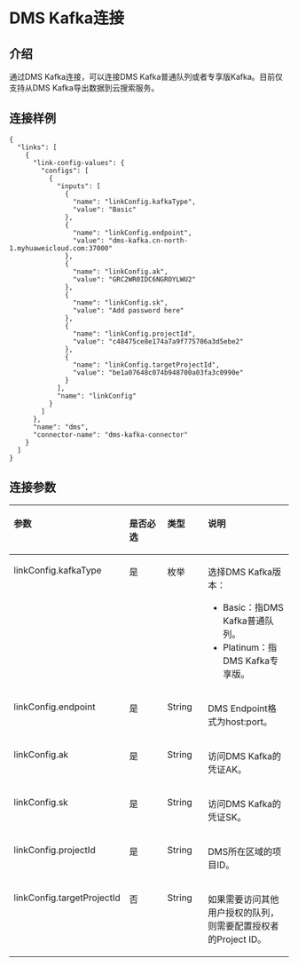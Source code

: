 # DMS Kafka连接<a name="dgc_02_0280"></a>

## 介绍<a name="zh-cn_topic_0143158089_section621837"></a>

通过DMS Kafka连接，可以连接DMS Kafka普通队列或者专享版Kafka。目前仅支持从DMS Kafka导出数据到云搜索服务。

## 连接样例<a name="zh-cn_topic_0143158089_section6163607716523"></a>

```
{
  "links": [
    {
      "link-config-values": {
        "configs": [
          {
            "inputs": [
              {
                "name": "linkConfig.kafkaType",
                "value": "Basic"
              },
              {
                "name": "linkConfig.endpoint",
                "value": "dms-kafka.cn-north-1.myhuaweicloud.com:37000"
              },
              {
                "name": "linkConfig.ak",
                "value": "GRC2WR0IDC6NGROYLWU2"
              },
              {
                "name": "linkConfig.sk",
                "value": "Add password here"
              },
              {
                "name": "linkConfig.projectId",
                "value": "c48475ce8e174a7a9f775706a3d5ebe2"
              },
              {
                "name": "linkConfig.targetProjectId",
                "value": "be1a07648c074b948700a03fa3c0990e"
              }
            ],
            "name": "linkConfig"
          }
        ]
      },
      "name": "dms",
      "connector-name": "dms-kafka-connector"
    }
  ]
}
```

## 连接参数<a name="zh-cn_topic_0143158089_section5035508012043"></a>

<a name="zh-cn_topic_0143158089_table13922888141527"></a>
<table><thead align="left"><tr id="zh-cn_topic_0143158089_row229143141527"><th class="cellrowborder" valign="top" width="27.777222277772225%" id="mcps1.1.5.1.1"><p id="zh-cn_topic_0143158089_p66756185141527"><a name="zh-cn_topic_0143158089_p66756185141527"></a><a name="zh-cn_topic_0143158089_p66756185141527"></a>参数</p>
</th>
<th class="cellrowborder" valign="top" width="19.998000199980005%" id="mcps1.1.5.1.2"><p id="zh-cn_topic_0143158089_p38541938141527"><a name="zh-cn_topic_0143158089_p38541938141527"></a><a name="zh-cn_topic_0143158089_p38541938141527"></a>是否必选</p>
</th>
<th class="cellrowborder" valign="top" width="16.66833316668333%" id="mcps1.1.5.1.3"><p id="zh-cn_topic_0143158089_p34889279141527"><a name="zh-cn_topic_0143158089_p34889279141527"></a><a name="zh-cn_topic_0143158089_p34889279141527"></a>类型</p>
</th>
<th class="cellrowborder" valign="top" width="35.55644435556445%" id="mcps1.1.5.1.4"><p id="zh-cn_topic_0143158089_p7459369141527"><a name="zh-cn_topic_0143158089_p7459369141527"></a><a name="zh-cn_topic_0143158089_p7459369141527"></a>说明</p>
</th>
</tr>
</thead>
<tbody><tr id="zh-cn_topic_0143158089_row2725489141730"><td class="cellrowborder" valign="top" width="27.777222277772225%" headers="mcps1.1.5.1.1 "><p id="zh-cn_topic_0143158089_p28492222171138"><a name="zh-cn_topic_0143158089_p28492222171138"></a><a name="zh-cn_topic_0143158089_p28492222171138"></a>linkConfig.kafkaType</p>
</td>
<td class="cellrowborder" valign="top" width="19.998000199980005%" headers="mcps1.1.5.1.2 "><p id="zh-cn_topic_0143158089_p2813219141730"><a name="zh-cn_topic_0143158089_p2813219141730"></a><a name="zh-cn_topic_0143158089_p2813219141730"></a>是</p>
</td>
<td class="cellrowborder" valign="top" width="16.66833316668333%" headers="mcps1.1.5.1.3 "><p id="zh-cn_topic_0143158089_p26544197141730"><a name="zh-cn_topic_0143158089_p26544197141730"></a><a name="zh-cn_topic_0143158089_p26544197141730"></a>枚举</p>
</td>
<td class="cellrowborder" valign="top" width="35.55644435556445%" headers="mcps1.1.5.1.4 "><p id="zh-cn_topic_0143158089_p147692714538"><a name="zh-cn_topic_0143158089_p147692714538"></a><a name="zh-cn_topic_0143158089_p147692714538"></a>选择DMS Kafka版本：</p>
<a name="zh-cn_topic_0143158089_ul182931744102816"></a><a name="zh-cn_topic_0143158089_ul182931744102816"></a><ul id="zh-cn_topic_0143158089_ul182931744102816"><li>Basic：指DMS Kafka普通队列。</li><li>Platinum：指DMS Kafka专享版。</li></ul>
</td>
</tr>
<tr id="zh-cn_topic_0143158089_row15083401734"><td class="cellrowborder" valign="top" width="27.777222277772225%" headers="mcps1.1.5.1.1 "><p id="zh-cn_topic_0143158089_p1550918404315"><a name="zh-cn_topic_0143158089_p1550918404315"></a><a name="zh-cn_topic_0143158089_p1550918404315"></a>linkConfig.endpoint</p>
</td>
<td class="cellrowborder" valign="top" width="19.998000199980005%" headers="mcps1.1.5.1.2 "><p id="zh-cn_topic_0143158089_p67951030103513"><a name="zh-cn_topic_0143158089_p67951030103513"></a><a name="zh-cn_topic_0143158089_p67951030103513"></a>是</p>
</td>
<td class="cellrowborder" valign="top" width="16.66833316668333%" headers="mcps1.1.5.1.3 "><p id="zh-cn_topic_0143158089_p13796133043517"><a name="zh-cn_topic_0143158089_p13796133043517"></a><a name="zh-cn_topic_0143158089_p13796133043517"></a>String</p>
</td>
<td class="cellrowborder" valign="top" width="35.55644435556445%" headers="mcps1.1.5.1.4 "><p id="zh-cn_topic_0143158089_p20509840330"><a name="zh-cn_topic_0143158089_p20509840330"></a><a name="zh-cn_topic_0143158089_p20509840330"></a>DMS Endpoint格式为host:port。</p>
</td>
</tr>
<tr id="zh-cn_topic_0143158089_row194813461330"><td class="cellrowborder" valign="top" width="27.777222277772225%" headers="mcps1.1.5.1.1 "><p id="zh-cn_topic_0143158089_p594810462317"><a name="zh-cn_topic_0143158089_p594810462317"></a><a name="zh-cn_topic_0143158089_p594810462317"></a>linkConfig.ak</p>
</td>
<td class="cellrowborder" valign="top" width="19.998000199980005%" headers="mcps1.1.5.1.2 "><p id="zh-cn_topic_0143158089_p16823152914352"><a name="zh-cn_topic_0143158089_p16823152914352"></a><a name="zh-cn_topic_0143158089_p16823152914352"></a>是</p>
</td>
<td class="cellrowborder" valign="top" width="16.66833316668333%" headers="mcps1.1.5.1.3 "><p id="zh-cn_topic_0143158089_p148243292357"><a name="zh-cn_topic_0143158089_p148243292357"></a><a name="zh-cn_topic_0143158089_p148243292357"></a>String</p>
</td>
<td class="cellrowborder" valign="top" width="35.55644435556445%" headers="mcps1.1.5.1.4 "><p id="zh-cn_topic_0143158089_p181471423104"><a name="zh-cn_topic_0143158089_p181471423104"></a><a name="zh-cn_topic_0143158089_p181471423104"></a>访问DMS Kafka的凭证AK。</p>
</td>
</tr>
<tr id="zh-cn_topic_0143158089_row928344716313"><td class="cellrowborder" valign="top" width="27.777222277772225%" headers="mcps1.1.5.1.1 "><p id="zh-cn_topic_0143158089_p132837471835"><a name="zh-cn_topic_0143158089_p132837471835"></a><a name="zh-cn_topic_0143158089_p132837471835"></a>linkConfig.sk</p>
</td>
<td class="cellrowborder" valign="top" width="19.998000199980005%" headers="mcps1.1.5.1.2 "><p id="zh-cn_topic_0143158089_p208451282357"><a name="zh-cn_topic_0143158089_p208451282357"></a><a name="zh-cn_topic_0143158089_p208451282357"></a>是</p>
</td>
<td class="cellrowborder" valign="top" width="16.66833316668333%" headers="mcps1.1.5.1.3 "><p id="zh-cn_topic_0143158089_p188461228103518"><a name="zh-cn_topic_0143158089_p188461228103518"></a><a name="zh-cn_topic_0143158089_p188461228103518"></a>String</p>
</td>
<td class="cellrowborder" valign="top" width="35.55644435556445%" headers="mcps1.1.5.1.4 "><p id="zh-cn_topic_0143158089_p5143112316010"><a name="zh-cn_topic_0143158089_p5143112316010"></a><a name="zh-cn_topic_0143158089_p5143112316010"></a>访问DMS Kafka的凭证SK。</p>
</td>
</tr>
<tr id="zh-cn_topic_0143158089_row195946471835"><td class="cellrowborder" valign="top" width="27.777222277772225%" headers="mcps1.1.5.1.1 "><p id="zh-cn_topic_0143158089_p135941447532"><a name="zh-cn_topic_0143158089_p135941447532"></a><a name="zh-cn_topic_0143158089_p135941447532"></a>linkConfig.projectId</p>
</td>
<td class="cellrowborder" valign="top" width="19.998000199980005%" headers="mcps1.1.5.1.2 "><p id="zh-cn_topic_0143158089_p26039827141730"><a name="zh-cn_topic_0143158089_p26039827141730"></a><a name="zh-cn_topic_0143158089_p26039827141730"></a>是</p>
</td>
<td class="cellrowborder" valign="top" width="16.66833316668333%" headers="mcps1.1.5.1.3 "><p id="zh-cn_topic_0143158089_p28851277141730"><a name="zh-cn_topic_0143158089_p28851277141730"></a><a name="zh-cn_topic_0143158089_p28851277141730"></a>String</p>
</td>
<td class="cellrowborder" valign="top" width="35.55644435556445%" headers="mcps1.1.5.1.4 "><p id="zh-cn_topic_0143158089_p1637616424613"><a name="zh-cn_topic_0143158089_p1637616424613"></a><a name="zh-cn_topic_0143158089_p1637616424613"></a>DMS所在区域的项目ID。</p>
</td>
</tr>
<tr id="zh-cn_topic_0143158089_row159371471239"><td class="cellrowborder" valign="top" width="27.777222277772225%" headers="mcps1.1.5.1.1 "><p id="zh-cn_topic_0143158089_p1493715478318"><a name="zh-cn_topic_0143158089_p1493715478318"></a><a name="zh-cn_topic_0143158089_p1493715478318"></a>linkConfig.targetProjectId</p>
</td>
<td class="cellrowborder" valign="top" width="19.998000199980005%" headers="mcps1.1.5.1.2 "><p id="zh-cn_topic_0143158089_p17937247334"><a name="zh-cn_topic_0143158089_p17937247334"></a><a name="zh-cn_topic_0143158089_p17937247334"></a>否</p>
</td>
<td class="cellrowborder" valign="top" width="16.66833316668333%" headers="mcps1.1.5.1.3 "><p id="zh-cn_topic_0143158089_p19371147538"><a name="zh-cn_topic_0143158089_p19371147538"></a><a name="zh-cn_topic_0143158089_p19371147538"></a>String</p>
</td>
<td class="cellrowborder" valign="top" width="35.55644435556445%" headers="mcps1.1.5.1.4 "><p id="zh-cn_topic_0143158089_p12287142410545"><a name="zh-cn_topic_0143158089_p12287142410545"></a><a name="zh-cn_topic_0143158089_p12287142410545"></a>如果需要访问其他用户授权的队列，则需要配置授权者的Project ID。</p>
</td>
</tr>
</tbody>
</table>

